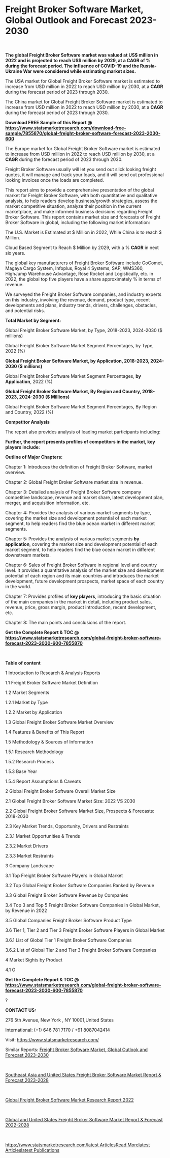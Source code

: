 <h1>Freight Broker Software Market, Global Outlook and Forecast 2023-2030</h1><br/><p><strong>The global Freight Broker Software market was valued at US$ million in 2022 and is projected to reach US$ million by 2029, at a <strong>CAGR</strong> of % during the forecast period. The influence of COVID-19 and the Russia-Ukraine War were considered while estimating market sizes.</strong></p>
 
 
 
 <p>The USA market for Global Freight Broker Software market is estimated to increase from USD million in 2022 to reach USD million by 2030, at a <strong>CAGR</strong> during the forecast period of 2023 through 2030.</p>
 
 
 
 <p>The China market for Global Freight Broker Software market is estimated to increase from USD million in 2022 to reach USD million by 2030, at a <strong>CAGR</strong> during the forecast period of 2023 through 2030.</p>
 
 
 
 <p><strong>Download FREE Sample of this Report @ <a href="https://www.statsmarketresearch.com/download-free-sample/7855870/global-freight-broker-software-forecast-2023-2030-600">https://www.statsmarketresearch.com/download-free-sample/7855870/global-freight-broker-software-forecast-2023-2030-600</a></strong></p>
 
 
 
 <p>The Europe market for Global Freight Broker Software market is estimated to increase from USD million in 2022 to reach USD million by 2030, at a <strong>CAGR</strong> during the forecast period of 2023 through 2030.</p>
 
 
 
 <p>Freight Broker Software usually will let you send out slick looking freight quotes, it will manage and track your loads, and it will send out professional looking invoices once the loads are completed.</p>
 
 
 
 <p>This report aims to provide a comprehensive presentation of the global market for Freight Broker Software, with both quantitative and qualitative analysis, to help readers develop business/growth strategies, assess the market competitive situation, analyze their position in the current marketplace, and make informed business decisions regarding Freight Broker Software. This report contains market size and forecasts of Freight Broker Software in global, including the following market information:</p>
 
 
 
 <p>The U.S. Market is Estimated at $ Million in 2022, While China is to reach $ Million.</p>
 
 
 
 <p>Cloud Based Segment to Reach $ Million by 2029, with a % <strong>CAGR</strong> in next six years.</p>
 
 
 
 <p>The global key manufacturers of Freight Broker Software include GoComet, Magaya Cargo System, Infoplus, Royal 4 Systems, SAP, WMS360, HighJump Warehouse Advantage, Rose Rocket and Logistically, etc. in 2022, the global top five players have a share approximately % in terms of revenue.</p>
 
 
 
 <p>We surveyed the Freight Broker Software companies, and industry experts on this industry, involving the revenue, demand, product type, recent developments and plans, industry trends, drivers, challenges, obstacles, and potential risks.</p>
 
 
 
 <p><strong>Total Market by Segment:</strong></p>
 
 
 
 <p>Global Freight Broker Software Market, by Type, 2018-2023, 2024-2030 ($ millions)</p>
 
 
 
 <p>Global Freight Broker Software Market Segment Percentages, by Type, 2022 (%)</p>
 
 
 
 <p><strong>Global Freight Broker Software Market, <strong>by Application</strong>, 2018-2023, 2024-2030 ($ millions)</strong></p>
 
 
 
 <p>Global Freight Broker Software Market Segment Percentages, <strong>by Application</strong>, 2022 (%)</p>
 
 
 
 <p><strong>Global Freight Broker Software Market, By Region and Country, 2018-2023, 2024-2030 ($ Millions)</strong></p>
 
 
 
 <p>Global Freight Broker Software Market Segment Percentages, By Region and Country, 2022 (%)</p>
 
 
 
 <p><strong>Competitor Analysis</strong></p>
 
 
 
 <p>The report also provides analysis of leading market participants including:</p>
 
 
 
 <p><strong>Further, the report presents profiles of competitors in the market, <strong>key players</strong> include:</strong></p>
 
 
 
 <p><strong>Outline of Major Chapters:</strong></p>
 
 
 
 <p>Chapter 1: Introduces the definition of Freight Broker Software, market overview.</p>
 
 
 
 <p>Chapter 2: Global Freight Broker Software market size in revenue.</p>
 
 
 
 <p>Chapter 3: Detailed analysis of Freight Broker Software company competitive landscape, revenue and market share, latest development plan, merger, and acquisition information, etc.</p>
 
 
 
 <p>Chapter 4: Provides the analysis of various market segments by type, covering the market size and development potential of each market segment, to help readers find the blue ocean market in different market segments.</p>
 
 
 
 <p>Chapter 5: Provides the analysis of various market segments <strong>by application</strong>, covering the market size and development potential of each market segment, to help readers find the blue ocean market in different downstream markets.</p>
 
 
 
 <p>Chapter 6: Sales of Freight Broker Software in regional level and country level. It provides a quantitative analysis of the market size and development potential of each region and its main countries and introduces the market development, future development prospects, market space of each country in the world.</p>
 
 
 
 <p>Chapter 7: Provides profiles of <strong>key players</strong>, introducing the basic situation of the main companies in the market in detail, including product sales, revenue, price, gross margin, product introduction, recent development, etc.</p>
 
 
 
 <p>Chapter 8: The main points and conclusions of the report.</p>
 
 
 
 <div><b>Get the Complete Report & TOC @ <a href="https://www.statsmarketresearch.com/global-freight-broker-software-forecast-2023-2030-600-7855870">https://www.statsmarketresearch.com/global-freight-broker-software-forecast-2023-2030-600-7855870</a></b></div>
 
 
 
 <p><br />
 
 <b>Table of content</b></p>
 
 
 
 <p>1 Introduction to Research & Analysis Reports<br />
 
 1.1 Freight Broker Software Market Definition<br />
 
 1.2 Market Segments<br />
 
 1.2.1 Market by Type<br />
 
 1.2.2 Market by Application<br />
 
 1.3 Global Freight Broker Software Market Overview<br />
 
 1.4 Features & Benefits of This Report<br />
 
 1.5 Methodology & Sources of Information<br />
 
 1.5.1 Research Methodology<br />
 
 1.5.2 Research Process<br />
 
 1.5.3 Base Year<br />
 
 1.5.4 Report Assumptions & Caveats<br />
 
 2 Global Freight Broker Software Overall Market Size<br />
 
 2.1 Global Freight Broker Software Market Size: 2022 VS 2030<br />
 
 2.2 Global Freight Broker Software Market Size, Prospects & Forecasts: 2018-2030<br />
 
 2.3 Key Market Trends, Opportunity, Drivers and Restraints<br />
 
 2.3.1 Market Opportunities & Trends<br />
 
 2.3.2 Market Drivers<br />
 
 2.3.3 Market Restraints<br />
 
 3 Company Landscape<br />
 
 3.1 Top Freight Broker Software Players in Global Market<br />
 
 3.2 Top Global Freight Broker Software Companies Ranked by Revenue<br />
 
 3.3 Global Freight Broker Software Revenue by Companies<br />
 
 3.4 Top 3 and Top 5 Freight Broker Software Companies in Global Market, by Revenue in 2022<br />
 
 3.5 Global Companies Freight Broker Software Product Type<br />
 
 3.6 Tier 1, Tier 2 and Tier 3 Freight Broker Software Players in Global Market<br />
 
 3.6.1 List of Global Tier 1 Freight Broker Software Companies<br />
 
 3.6.2 List of Global Tier 2 and Tier 3 Freight Broker Software Companies<br />
 
 4 Market Sights by Product<br />
 
 4.1 O</p>
 
 
 
 <div><b>Get the Complete Report & TOC @ <a href="https://www.statsmarketresearch.com/global-freight-broker-software-forecast-2023-2030-600-7855870">https://www.statsmarketresearch.com/global-freight-broker-software-forecast-2023-2030-600-7855870</a></b></div>
 
 
 
 <p>? </p>
 
 
 
 <p><b>CONTACT US:</b><br />
 
 276 5th Avenue, New York , NY 10001,United States<br />
 
 International: (+1) 646 781 7170 / +91 8087042414<br />
 
 Visit: <a href="https://www.statsmarketresearch.com/">https://www.statsmarketresearch.com/</a><br />
 
 Similar Reports: <a href="https://www.statsmarketresearch.com/global-freight-broker-software-forecast-2023-2030-600-7855870">Freight Broker Software Market, Global Outlook and Forecast 2023-2030</a><br />
 
 <br />
 
 <a href="https://www.statsmarketresearch.com/global-freight-broker-software-forecast-2023-2030-600-7855870">Southeast Asia and United States Freight Broker Software Market Report & Forecast 2023-2028</a><br />
 
 <br />
 
 <a href="https://www.statsmarketresearch.com/global-freight-broker-software-forecast-2023-2030-600-7855870">Global Freight Broker Software Market Research Report 2022</a><br />
 
 <br />
 
 <a href="https://www.statsmarketresearch.com/global-freight-broker-software-forecast-2023-2030-600-7855870">Global and United States Freight Broker Software Market Report & Forecast 2022-2028</a><br />
 
 <br />
 
 <a href="https://gyeongbokgung.com">https://www.statsmarketresearch.com/</a><a href="https://hallyeomaritime.com">latest Articles</a><a href="https://jingwansa.com">Read More</a><a href="https://nguoiviet.jp/">latest Articles</a><a href="https://www.intelmarketresearch.com/">latest Publications</a></p>